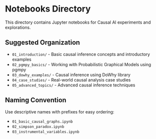 # Notebooks Directory

This directory contains Jupyter notebooks for Causal AI experiments and explorations.

## Suggested Organization

- `01_introduction/` - Basic causal inference concepts and introductory examples
- `02_pgmpy_basics/` - Working with Probabilistic Graphical Models using pgmpy
- `03_dowhy_examples/` - Causal inference using DoWhy library
- `04_case_studies/` - Real-world causal analysis case studies
- `05_advanced_topics/` - Advanced causal inference techniques

## Naming Convention

Use descriptive names with prefixes for easy ordering:
- `01_basic_causal_graphs.ipynb`
- `02_simpson_paradox.ipynb`
- `03_instrumental_variables.ipynb`